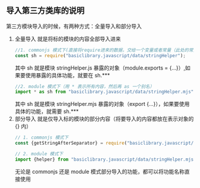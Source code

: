 导入第三方类库的说明
--
第三方模块导入的时候，有两种方式：全量导入和部分导入

1. 全量导入 就是将标的模块的内容全部导入进来
   ```javascript
   //1. commonjs 模式下(直接将require进来的数据，交给一个变量或者常量（此处的常量 sh ）)
   const sh = require("basiclibrary.javascript/data/stringHelper");
   ```
   其中 sh 就是模块 stringHelper.js 暴露的对象（module.exports = {...}）,如果要使用暴露的具体功能，就要在 sh.***
   ```javascript
   //2. module 模式下（用 * 表示所有内容，然后再 as 一个别名）
   import * as sh from "basiclibrary.javascript/data/stringHelper.mjs";
   ```
   其中 sh 就是模块 stringHelper.mjs 暴露的对象（export {...}），如果要使用具体的功能，就需要 sh.***
2. 部分导入 就是仅导入标的模块的部分内容（将要导入的内容都放在表示对象的 {} 内）
   ```javascript
   // 1. commonjs 模式下
   const {getStringAfterSeparator} = require("basiclibrary.javascript/data/stringHelper");
   ```  
   ```javascript
   // 2. module 模式下
   import {helper} from "basiclibrary.javascript/data/stringHelper.mjs"
   ``` 
   无论是 commonjs 还是 module 模式部分导入的功能，都可以将功能名称直接使用
